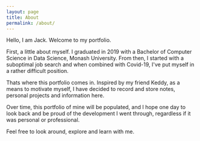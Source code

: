 ```yaml
---
layout: page
title: About
permalink: /about/
---
```




Hello, I am Jack. Welcome to my portfolio.

First, a little about myself. I graduated in 2019 with a Bachelor of Computer Science in Data Science, Monash University. From then, I started with a suboptimal job search and when combined with Covid-19, I've put myself in a rather difficult position.

Thats where this portfolio comes in. Inspired by my friend Keddy, as a means to motivate myself, I have decided to record and store notes, personal projects and information here.

Over time, this portfolio of mine will be populated, and I hope one day to look back and be proud of the development I went through, regardless if it was personal or professional.

Feel free to look around, explore and learn with me.
